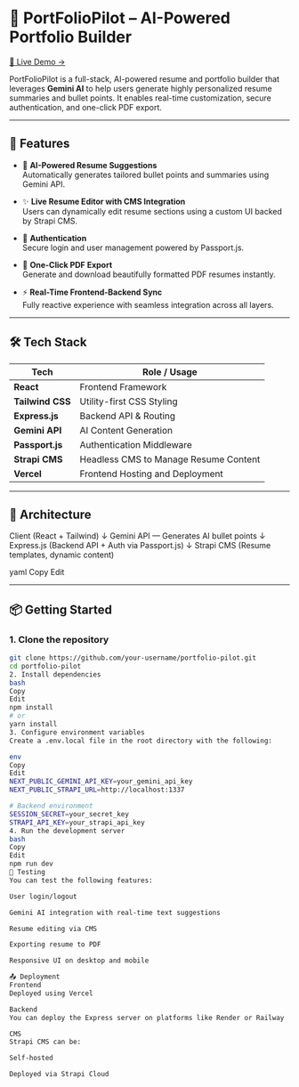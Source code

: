 # 🧠 PortFolioPilot – AI-Powered Portfolio Builder

[🚀 Live Demo →](https://port-folio-pilot.vercel.app/)

PortFolioPilot is a full-stack, AI-powered resume and portfolio builder that leverages **Gemini AI** to help users generate highly personalized resume summaries and bullet points. It enables real-time customization, secure authentication, and one-click PDF export.

---

## 🚀 Features

- 🤖 **AI-Powered Resume Suggestions**  
  Automatically generates tailored bullet points and summaries using Gemini API.

- ✨ **Live Resume Editor with CMS Integration**  
  Users can dynamically edit resume sections using a custom UI backed by Strapi CMS.

- 🔐 **Authentication**  
  Secure login and user management powered by Passport.js.

- 📄 **One-Click PDF Export**  
  Generate and download beautifully formatted PDF resumes instantly.

- ⚡ **Real-Time Frontend-Backend Sync**  
  Fully reactive experience with seamless integration across all layers.

---

## 🛠️ Tech Stack

| Tech              | Role / Usage                              |
|-------------------|--------------------------------------------|
| **React**         | Frontend Framework                         |
| **Tailwind CSS**  | Utility-first CSS Styling                  |
| **Express.js**    | Backend API & Routing                      |
| **Gemini API**    | AI Content Generation                      |
| **Passport.js**   | Authentication Middleware                  |
| **Strapi CMS**    | Headless CMS to Manage Resume Content      |
| **Vercel**        | Frontend Hosting and Deployment            |

---

## 🧩 Architecture

Client (React + Tailwind)
↓
Gemini API — Generates AI bullet points
↓
Express.js (Backend API + Auth via Passport.js)
↓
Strapi CMS (Resume templates, dynamic content)

yaml
Copy
Edit

---

## 📦 Getting Started

### 1. Clone the repository

```bash
git clone https://github.com/your-username/portfolio-pilot.git
cd portfolio-pilot
2. Install dependencies
bash
Copy
Edit
npm install
# or
yarn install
3. Configure environment variables
Create a .env.local file in the root directory with the following:

env
Copy
Edit
NEXT_PUBLIC_GEMINI_API_KEY=your_gemini_api_key
NEXT_PUBLIC_STRAPI_URL=http://localhost:1337

# Backend environment
SESSION_SECRET=your_secret_key
STRAPI_API_KEY=your_strapi_api_key
4. Run the development server
bash
Copy
Edit
npm run dev
🧪 Testing
You can test the following features:

User login/logout

Gemini AI integration with real-time text suggestions

Resume editing via CMS

Exporting resume to PDF

Responsive UI on desktop and mobile

📤 Deployment
Frontend
Deployed using Vercel

Backend
You can deploy the Express server on platforms like Render or Railway

CMS
Strapi CMS can be:

Self-hosted

Deployed via Strapi Cloud

